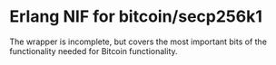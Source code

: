 Erlang NIF for bitcoin/secp256k1
================================

The wrapper is incomplete, but covers the most important bits of the functionality
needed for Bitcoin functionality.
